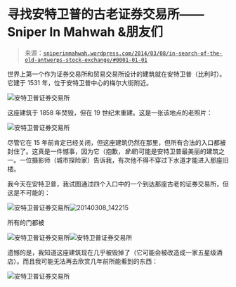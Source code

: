 <!--yml

分类：未分类

date: 2024-05-18 14:22:56

-->

# 寻找安特卫普的古老证券交易所——Sniper In Mahwah &朋友们

> 来源：[`sniperinmahwah.wordpress.com/2014/03/08/in-search-of-the-old-antwerps-stock-exchange/#0001-01-01`](https://sniperinmahwah.wordpress.com/2014/03/08/in-search-of-the-old-antwerps-stock-exchange/#0001-01-01)

世界上第一个作为证券交易所和贸易交易所设计的建筑就在安特卫普（比利时）。它建于 1531 年，位于安特卫普中心的梅尔大街附近。

![安特卫普证券交易所](https://sniperinmahwah.wordpress.com/wp-content/uploads/2014/03/naamloostc7.jpg)

这座建筑于 1858 年焚毁，但在 19 世纪末重建。这是一张该地点的老照片：

![安特卫普证券交易所](https://sniperinmahwah.wordpress.com/wp-content/uploads/2014/03/1.jpg)

尽管它在 15 年前肯定已经关闭，但这座建筑仍然在那里，但所有合法的入口都被封住了。这真是一件憾事，因为它（抱歉，*曾是*)可能是安特卫普最美丽的建筑之一。一位摄影师（城市探险家）告诉我，有次他不得不穿过下水道才能进入那座旧楼。

我今天在安特卫普，我试图通过四个入口中的一个到达那座古老的证券交易所，但这是不可能的：

![安特卫普证券交易所](https://sniperinmahwah.wordpress.com/wp-content/uploads/2014/03/20140308_141630.jpg)![20140308_142215](https://sniperinmahwah.wordpress.com/wp-content/uploads/2014/03/20140308_142215.jpg)

所有的门都被

![安特卫普证券交易所](https://sniperinmahwah.wordpress.com/wp-content/uploads/2014/03/20140308_142557.jpg)![安特卫普证券交易所](https://sniperinmahwah.wordpress.com/wp-content/uploads/2014/03/20140308_142814.jpg)

遗憾的是，我知道这座建筑现在几乎被毁掉了（它可能会被改造成一家五星级酒店）。而且我可能无法再去欣赏几年前所能看到的东西：

![安特卫普证券交易所](https://sniperinmahwah.wordpress.com/wp-content/uploads/2014/03/antwerpstockexchange.jpg)

